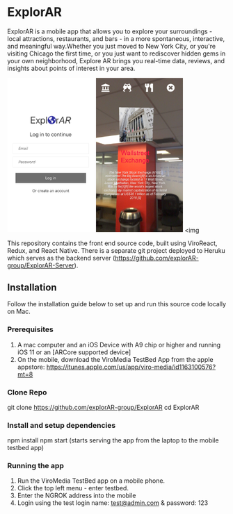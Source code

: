 # ExplorAR

ExplorAR is a mobile app that allows you to explore your surroundings - local attractions, restaurants, and bars - in a more spontaneous, interactive, and meaningful way.Whether you just moved to New York City, or you're visiting Chicago the first time, or you just want to rediscover hidden gems in your own neighborhood, Explore AR brings you real-time data, reviews, and insights about points of interest in your area.  

<img src="js/res/IMG_0166.PNG" width="200"/> <img src="js/res/IMG_0167.PNG" width="200"/> <img 

This repository contains the front end source code, built using ViroReact, Redux, and React Native. There is a separate git project deployed to Heruku which serves as the backend server (https://github.com/explorAR-group/ExplorAR-Server).

## Installation
Follow the installation guide below to set up and run this source code locally on Mac.

### Prerequisites
1. A mac computer and an iOS Device with A9 chip or higher and running iOS 11 or an [ARCore supported device]
2. On the mobile, download the ViroMedia TestBed App from the apple appstore: https://itunes.apple.com/us/app/viro-media/id1163100576?mt=8

 
### Clone Repo
git clone https://github.com/explorAR-group/ExplorAR
cd ExplorAR

### Install and setup dependencies
npm install
npm start (starts serving the app from the laptop to the mobile testbed app)


### Running the app
1. Run the ViroMedia TestBed app on a mobile phone.
2. Click the top left menu - enter testbed. 
3. Enter the NGROK address into the mobile
4. Login using the test login name: test@admin.com & password: 123
